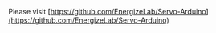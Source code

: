 Please visit [https://github.com/EnergizeLab/Servo-Arduino](https://github.com/EnergizeLab/Servo-Arduino)
